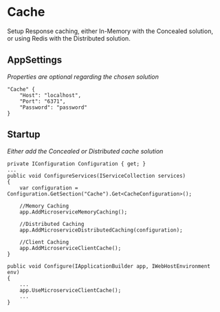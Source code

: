 # Cache
Setup Response caching, either In-Memory with the Concealed solution,\
or using Redis with the Distributed solution.

## AppSettings
<i>Properties are optional regarding the chosen solution</i>
```
"Cache" {
    "Host": "localhost",
    "Port": "6371",
    "Password": "password"
}
```

## Startup
<i>Either add the Concealed or Distributed cache solution</i>
```
private IConfiguration Configuration { get; }
...
public void ConfigureServices(IServiceCollection services)
{
    var configuration = Configuration.GetSection("Cache").Get<CacheConfiguration>();
    
    //Memory Caching
    app.AddMicroserviceMemoryCaching();
    
    //Distributed Caching
    app.AddMicroserviceDistributedCaching(configuration);
    
    //Client Caching
    app.AddMicroserviceClientCache();
}

public void Configure(IApplicationBuilder app, IWebHostEnvironment env)
{
    ...
    app.UseMicroserviceClientCache();
    ...
}
```